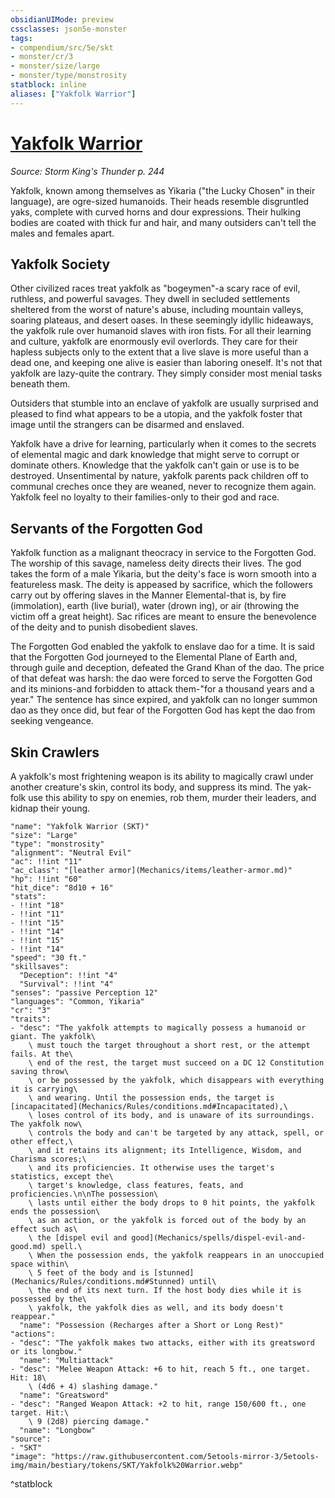 ```yaml
---
obsidianUIMode: preview
cssclasses: json5e-monster
tags:
- compendium/src/5e/skt
- monster/cr/3
- monster/size/large
- monster/type/monstrosity
statblock: inline
aliases: ["Yakfolk Warrior"]
---
```

# [Yakfolk Warrior](Mechanics\bestiary\monstrosity/yakfolk-warrior-skt.md)
*Source: Storm King's Thunder p. 244*  

Yakfolk, known among themselves as Yikaria ("the Lucky Chosen" in their language), are ogre-sized humanoids. Their heads resemble disgruntled yaks, complete with curved horns and dour expressions. Their hulking bodies are coated with thick fur and hair, and many outsiders can't tell the males and females apart.

## Yakfolk Society

Other civilized races treat yakfolk as "bogeymen"-a scary race of evil, ruthless, and powerful savages. They dwell in secluded settlements sheltered from the worst of nature's abuse, including mountain valleys, soaring plateaus, and desert oases. In these seemingly idyllic hideaways, the yakfolk rule over humanoid slaves with iron fists. For all their learning and culture, yakfolk are enormously evil overlords. They care for their hapless subjects only to the extent that a live slave is more useful than a dead one, and keeping one alive is easier than laboring oneself. It's not that yakfolk are lazy-quite the contrary. They simply consider most menial tasks beneath them.

Outsiders that stumble into an enclave of yakfolk are usually surprised and pleased to find what appears to be a utopia, and the yakfolk foster that image until the strangers can be disarmed and enslaved.

Yakfolk have a drive for learning, particularly when it comes to the secrets of elemental magic and dark knowledge that might serve to corrupt or dominate others. Knowledge that the yakfolk can't gain or use is to be destroyed. Unsentimental by nature, yakfolk parents pack children off to communal creches once they are weaned, never to recognize them again. Yakfolk feel no loyalty to their families-only to their god and race.

## Servants of the Forgotten God

Yakfolk function as a malignant theocracy in service to the Forgotten God. The worship of this savage, nameless deity directs their lives. The god takes the form of a male Yikaria, but the deity's face is worn smooth into a featureless mask. The deity is appeased by sacrifice, which the followers carry out by offering slaves in the Manner Elemental-that is, by fire (immolation), earth (live burial), water (drown ing), or air (throwing the victim off a great height). Sac rifices are meant to ensure the benevolence of the deity and to punish disobedient slaves.

The Forgotten God enabled the yakfolk to enslave dao for a time. It is said that the Forgotten God journeyed to the Elemental Plane of Earth and, through guile and deception, defeated the Grand Khan of the dao. The price of that defeat was harsh: the dao were forced to serve the Forgotten God and its minions-and forbidden to attack them-"for a thousand years and a year." The sentence has since expired, and yakfolk can no longer summon dao as they once did, but fear of the Forgotten God has kept the dao from seeking vengeance.

## Skin Crawlers

A yakfolk's most frightening weapon is its ability to magically crawl under another creature's skin, control its body, and suppress its mind. The yak-folk use this ability to spy on enemies, rob them, murder their leaders, and kidnap their young.

```statblock
"name": "Yakfolk Warrior (SKT)"
"size": "Large"
"type": "monstrosity"
"alignment": "Neutral Evil"
"ac": !!int "11"
"ac_class": "[leather armor](Mechanics/items/leather-armor.md)"
"hp": !!int "60"
"hit_dice": "8d10 + 16"
"stats":
- !!int "18"
- !!int "11"
- !!int "15"
- !!int "14"
- !!int "15"
- !!int "14"
"speed": "30 ft."
"skillsaves":
  "Deception": !!int "4"
  "Survival": !!int "4"
"senses": "passive Perception 12"
"languages": "Common, Yikaria"
"cr": "3"
"traits":
- "desc": "The yakfolk attempts to magically possess a humanoid or giant. The yakfolk\
    \ must touch the target throughout a short rest, or the attempt fails. At the\
    \ end of the rest, the target must succeed on a DC 12 Constitution saving throw\
    \ or be possessed by the yakfolk, which disappears with everything it is carrying\
    \ and wearing. Until the possession ends, the target is [incapacitated](Mechanics/Rules/conditions.md#Incapacitated),\
    \ loses control of its body, and is unaware of its surroundings. The yakfolk now\
    \ controls the body and can't be targeted by any attack, spell, or other effect,\
    \ and it retains its alignment; its Intelligence, Wisdom, and Charisma scores;\
    \ and its proficiencies. It otherwise uses the target's statistics, except the\
    \ target's knowledge, class features, feats, and proficiencies.\n\nThe possession\
    \ lasts until either the body drops to 0 hit points, the yakfolk ends the possession\
    \ as an action, or the yakfolk is forced out of the body by an effect such as\
    \ the [dispel evil and good](Mechanics/spells/dispel-evil-and-good.md) spell.\
    \ When the possession ends, the yakfolk reappears in an unoccupied space within\
    \ 5 feet of the body and is [stunned](Mechanics/Rules/conditions.md#Stunned) until\
    \ the end of its next turn. If the host body dies while it is possessed by the\
    \ yakfolk, the yakfolk dies as well, and its body doesn't reappear."
  "name": "Possession (Recharges after a Short or Long Rest)"
"actions":
- "desc": "The yakfolk makes two attacks, either with its greatsword or its longbow."
  "name": "Multiattack"
- "desc": "Melee Weapon Attack: +6 to hit, reach 5 ft., one target. Hit: 18\
    \ (4d6 + 4) slashing damage."
  "name": "Greatsword"
- "desc": "Ranged Weapon Attack: +2 to hit, range 150/600 ft., one target. Hit:\
    \ 9 (2d8) piercing damage."
  "name": "Longbow"
"source":
- "SKT"
"image": "https://raw.githubusercontent.com/5etools-mirror-3/5etools-img/main/bestiary/tokens/SKT/Yakfolk%20Warrior.webp"
```
^statblock